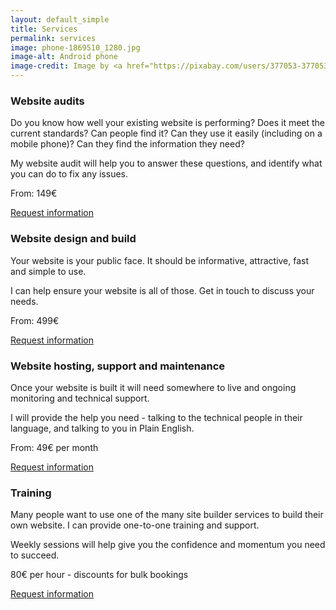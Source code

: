 ```yaml
---
layout: default_simple
title: Services
permalink: services
image: phone-1869510_1280.jpg
image-alt: Android phone
image-credit: Image by <a href="https://pixabay.com/users/377053-377053/?utm_source=link-attribution&utm_medium=referral&utm_campaign=image&utm_content=459196">377053</a> from <a href="https://pixabay.com//?utm_source=link-attribution&utm_medium=referral&utm_campaign=image&utm_content=459196">Pixabay</a>
---
```

### Website audits

Do you know how well your existing website is performing? Does it meet the current standards? Can people find it? Can they use it easily (including on a mobile phone)? Can they find the information they need?

My website audit will help you to answer these questions, and identify what you can do to fix any issues.

<div class="notice">
    <p>From: 149€</p>
    <p><a class="button" href="{{ site.baseurl }}/contact">Request information</a></p>
</div>

### Website design and build

Your website is your public face. It should be informative, attractive, fast and simple to use.

I can help ensure your website is all of those. Get in touch to discuss your needs.

<div class="notice">
    <p>From: 499€</p>
    <p><a class="button" href="{{ site.baseurl }}/contact">Request information</a></p>
</div>

### Website hosting, support and maintenance

Once your website is built it will need somewhere to live and ongoing monitoring and technical support.

I will provide the help you need - talking to the technical people in their language, and talking to you in Plain English.

<div class="notice">
    <p>From: 49€ per month</p>
    <p><a class="button" href="{{ site.baseurl }}/contact">Request information</a></p>
</div>

### Training

Many people want to use one of the many site builder services to build their own website. I can provide one-to-one training and support.

Weekly sessions will help give you the confidence and momentum you need to succeed.

<div class="notice">
    <p>80€ per hour - discounts for bulk bookings</p>
    <p><a class="button" href="{{ site.baseurl }}/contact">Request information</a></p>
</div>

